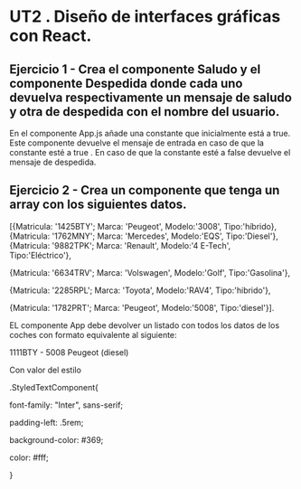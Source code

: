 # UT2 . Diseño de interfaces gráficas con React.

## Ejercicio 1 - Crea el componente Saludo y el componente Despedida donde cada uno devuelva respectivamente  un mensaje de saludo y otra de despedida con el nombre del usuario. 
En el componente App.js añade una constante que inicialmente está a true. Este componente devuelve el mensaje de entrada en caso de que la constante esté a true . En caso de que la constante esté a false devuelve el mensaje de despedida.



## Ejercicio 2 - Crea un componente que tenga un array con los siguientes datos.

[{Matricula: '1425BTY'; Marca: 'Peugeot', Modelo:'3008', Tipo:'híbrido}, {Matricula: '1762MNY'; Marca: 'Mercedes', Modelo:'EQS', Tipo:'Diesel'},{Matricula: '9882TPK'; Marca: 'Renault', Modelo:'4 E-Tech', Tipo:'Eléctrico'}, 

{Matricula: '6634TRV'; Marca: 'Volswagen', Modelo:'Golf', Tipo:'Gasolina'}, 

{Matricula: '2285RPL'; Marca: 'Toyota', Modelo:'RAV4', Tipo:'hibrido'}, 

{Matricula: '1782PRT'; Marca: 'Peugeot', Modelo:'5008', Tipo:'diesel'}]. 

EL componente App debe devolver un listado con todos los datos de los coches con  formato  equivalente al siguiente: 

<div class="StyledTextComponent"> 1111BTY - 5008 Peugeot (diesel) </div>

Con valor del estilo 

.StyledTextComponent{

 font-family: "Inter", sans-serif;

 padding-left: .5rem;

background-color: #369;

color: #fff;

}
